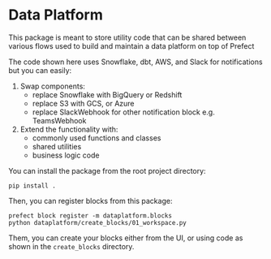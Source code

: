 # Data Platform

This package is meant to store utility code that can be shared between various flows used to build and maintain a data platform on top of Prefect

The code shown here uses Snowflake, dbt, AWS, and Slack for notifications but you can easily:
1. Swap components: 
   - replace Snowflake with BigQuery or Redshift
   - replace S3 with GCS, or Azure
   - replace SlackWebhook for other notification block e.g. TeamsWebhook
2. Extend the functionality with:
   - commonly used functions and classes
   - shared utilities
   - business logic code

You can install the package from the root project directory:
```
pip install .
```

Then, you can register blocks from this package:
```
prefect block register -m dataplatform.blocks
python dataplatform/create_blocks/01_workspace.py
```

Them, you can create your blocks either from the UI, or using code as shown in the `create_blocks` directory.
